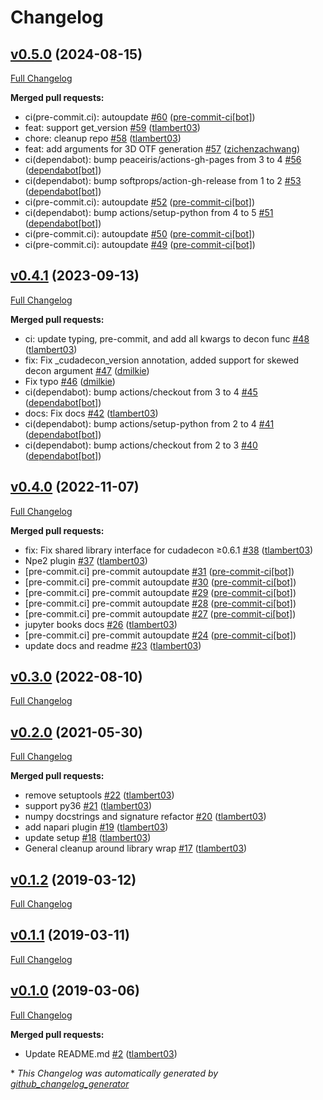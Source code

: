 # Changelog

## [v0.5.0](https://github.com/tlambert03/pycudadecon/tree/v0.5.0) (2024-08-15)

[Full Changelog](https://github.com/tlambert03/pycudadecon/compare/v0.4.1...v0.5.0)

**Merged pull requests:**

- ci\(pre-commit.ci\): autoupdate [\#60](https://github.com/tlambert03/pycudadecon/pull/60) ([pre-commit-ci[bot]](https://github.com/apps/pre-commit-ci))
- feat: support get\_version [\#59](https://github.com/tlambert03/pycudadecon/pull/59) ([tlambert03](https://github.com/tlambert03))
- chore: cleanup repo [\#58](https://github.com/tlambert03/pycudadecon/pull/58) ([tlambert03](https://github.com/tlambert03))
- feat: add arguments for 3D OTF generation [\#57](https://github.com/tlambert03/pycudadecon/pull/57) ([zichenzachwang](https://github.com/zichenzachwang))
- ci\(dependabot\): bump peaceiris/actions-gh-pages from 3 to 4 [\#56](https://github.com/tlambert03/pycudadecon/pull/56) ([dependabot[bot]](https://github.com/apps/dependabot))
- ci\(dependabot\): bump softprops/action-gh-release from 1 to 2 [\#53](https://github.com/tlambert03/pycudadecon/pull/53) ([dependabot[bot]](https://github.com/apps/dependabot))
- ci\(pre-commit.ci\): autoupdate [\#52](https://github.com/tlambert03/pycudadecon/pull/52) ([pre-commit-ci[bot]](https://github.com/apps/pre-commit-ci))
- ci\(dependabot\): bump actions/setup-python from 4 to 5 [\#51](https://github.com/tlambert03/pycudadecon/pull/51) ([dependabot[bot]](https://github.com/apps/dependabot))
- ci\(pre-commit.ci\): autoupdate [\#50](https://github.com/tlambert03/pycudadecon/pull/50) ([pre-commit-ci[bot]](https://github.com/apps/pre-commit-ci))
- ci\(pre-commit.ci\): autoupdate [\#49](https://github.com/tlambert03/pycudadecon/pull/49) ([pre-commit-ci[bot]](https://github.com/apps/pre-commit-ci))

## [v0.4.1](https://github.com/tlambert03/pycudadecon/tree/v0.4.1) (2023-09-13)

[Full Changelog](https://github.com/tlambert03/pycudadecon/compare/v0.4.0...v0.4.1)

**Merged pull requests:**

- ci: update typing, pre-commit, and add all kwargs to decon func [\#48](https://github.com/tlambert03/pycudadecon/pull/48) ([tlambert03](https://github.com/tlambert03))
- fix: Fix \_cudadecon\_version annotation, added support for skewed decon argument [\#47](https://github.com/tlambert03/pycudadecon/pull/47) ([dmilkie](https://github.com/dmilkie))
- Fix typo [\#46](https://github.com/tlambert03/pycudadecon/pull/46) ([dmilkie](https://github.com/dmilkie))
- ci\(dependabot\): bump actions/checkout from 3 to 4 [\#45](https://github.com/tlambert03/pycudadecon/pull/45) ([dependabot[bot]](https://github.com/apps/dependabot))
- docs: Fix docs [\#42](https://github.com/tlambert03/pycudadecon/pull/42) ([tlambert03](https://github.com/tlambert03))
- ci\(dependabot\): bump actions/setup-python from 2 to 4 [\#41](https://github.com/tlambert03/pycudadecon/pull/41) ([dependabot[bot]](https://github.com/apps/dependabot))
- ci\(dependabot\): bump actions/checkout from 2 to 3 [\#40](https://github.com/tlambert03/pycudadecon/pull/40) ([dependabot[bot]](https://github.com/apps/dependabot))

## [v0.4.0](https://github.com/tlambert03/pycudadecon/tree/v0.4.0) (2022-11-07)

[Full Changelog](https://github.com/tlambert03/pycudadecon/compare/v0.3.0...v0.4.0)

**Merged pull requests:**

- fix: Fix shared library interface for cudadecon ≥0.6.1 [\#38](https://github.com/tlambert03/pycudadecon/pull/38) ([tlambert03](https://github.com/tlambert03))
- Npe2 plugin [\#37](https://github.com/tlambert03/pycudadecon/pull/37) ([tlambert03](https://github.com/tlambert03))
- \[pre-commit.ci\] pre-commit autoupdate [\#31](https://github.com/tlambert03/pycudadecon/pull/31) ([pre-commit-ci[bot]](https://github.com/apps/pre-commit-ci))
- \[pre-commit.ci\] pre-commit autoupdate [\#30](https://github.com/tlambert03/pycudadecon/pull/30) ([pre-commit-ci[bot]](https://github.com/apps/pre-commit-ci))
- \[pre-commit.ci\] pre-commit autoupdate [\#29](https://github.com/tlambert03/pycudadecon/pull/29) ([pre-commit-ci[bot]](https://github.com/apps/pre-commit-ci))
- \[pre-commit.ci\] pre-commit autoupdate [\#28](https://github.com/tlambert03/pycudadecon/pull/28) ([pre-commit-ci[bot]](https://github.com/apps/pre-commit-ci))
- \[pre-commit.ci\] pre-commit autoupdate [\#27](https://github.com/tlambert03/pycudadecon/pull/27) ([pre-commit-ci[bot]](https://github.com/apps/pre-commit-ci))
- jupyter books docs [\#26](https://github.com/tlambert03/pycudadecon/pull/26) ([tlambert03](https://github.com/tlambert03))
- \[pre-commit.ci\] pre-commit autoupdate [\#24](https://github.com/tlambert03/pycudadecon/pull/24) ([pre-commit-ci[bot]](https://github.com/apps/pre-commit-ci))
- update docs and readme [\#23](https://github.com/tlambert03/pycudadecon/pull/23) ([tlambert03](https://github.com/tlambert03))

## [v0.3.0](https://github.com/tlambert03/pycudadecon/tree/v0.3.0) (2022-08-10)

[Full Changelog](https://github.com/tlambert03/pycudadecon/compare/v0.2.0...v0.3.0)

## [v0.2.0](https://github.com/tlambert03/pycudadecon/tree/v0.2.0) (2021-05-30)

[Full Changelog](https://github.com/tlambert03/pycudadecon/compare/v0.1.2...v0.2.0)

**Merged pull requests:**

- remove setuptools [\#22](https://github.com/tlambert03/pycudadecon/pull/22) ([tlambert03](https://github.com/tlambert03))
- support py36 [\#21](https://github.com/tlambert03/pycudadecon/pull/21) ([tlambert03](https://github.com/tlambert03))
- numpy docstrings and signature refactor [\#20](https://github.com/tlambert03/pycudadecon/pull/20) ([tlambert03](https://github.com/tlambert03))
- add napari plugin [\#19](https://github.com/tlambert03/pycudadecon/pull/19) ([tlambert03](https://github.com/tlambert03))
- update setup [\#18](https://github.com/tlambert03/pycudadecon/pull/18) ([tlambert03](https://github.com/tlambert03))
- General cleanup around library wrap [\#17](https://github.com/tlambert03/pycudadecon/pull/17) ([tlambert03](https://github.com/tlambert03))

## [v0.1.2](https://github.com/tlambert03/pycudadecon/tree/v0.1.2) (2019-03-12)

[Full Changelog](https://github.com/tlambert03/pycudadecon/compare/v0.1.1...v0.1.2)

## [v0.1.1](https://github.com/tlambert03/pycudadecon/tree/v0.1.1) (2019-03-11)

[Full Changelog](https://github.com/tlambert03/pycudadecon/compare/v0.1.0...v0.1.1)

## [v0.1.0](https://github.com/tlambert03/pycudadecon/tree/v0.1.0) (2019-03-06)

[Full Changelog](https://github.com/tlambert03/pycudadecon/compare/4155fd1d86878be6a5de77b84eaebf27c4ccbd10...v0.1.0)

**Merged pull requests:**

- Update README.md [\#2](https://github.com/tlambert03/pycudadecon/pull/2) ([tlambert03](https://github.com/tlambert03))



\* *This Changelog was automatically generated by [github_changelog_generator](https://github.com/github-changelog-generator/github-changelog-generator)*
